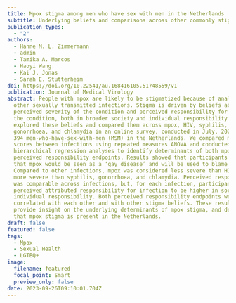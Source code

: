 ```yaml
---
title: Mpox stigma among men who have sex with men in the Netherlands
subtitle: Underlying beliefs and comparisons across other commonly stigmatized infections
publication_types:
  - "2"
authors:
  - Hanne M. L. Zimmermann
  - admin
  - Tamika A. Marcos
  - Haoyi Wang
  - Kai J. Jonas
  - Sarah E. Stutterheim
doi: https://doi.org/10.22541/au.168416105.51748559/v1
publication: Journal of Medical Virology
abstract: People with mpox are likely to be stigmatized because of analogies to
  other sexually transmitted infections. Stigma is driven by beliefs about the
  perceived severity of the condition and perceived responsibility for acquiring
  the condition, both in broader society and individual responsibility. We
  explored these beliefs and compared them across mpox, HIV, syphilis,
  gonorrhoea, and chlamydia in an online survey, conducted in July, 2022, with
  394 men-who-have-sex-with-men (MSM) in the Netherlands. We compared mean
  scores between infections using repeated measures ANOVA and conducted
  hierarchical regression analyses to identify determinants of both mpox
  perceived responsibility endpoints. Results showed that participants expected
  that mpox would be seen as a ‘gay disease’ and will be used to blame gay men.
  Compared to other infections, mpox was considered less severe than HIV, but
  more severe than syphilis, gonorrhoea, and chlamydia. Perceived responsibility
  was comparable across infections, but, for each infection, participants
  perceived attributed responsibility for infection to be higher in society than
  individual responsibility. Both perceived responsibility endpoints were highly
  correlated with each other and with other stigma beliefs. These results
  provide insight on the underlying determinants of mpox stigma, and demonstrate
  that mpox stigma is present in the Netherlands.
draft: false
featured: false
tags:
  - Mpox
  - Sexual Health
  - LGTBQ+
image:
  filename: featured
  focal_point: Smart
  preview_only: false
date: 2023-09-26T09:10:01.704Z
---
```

